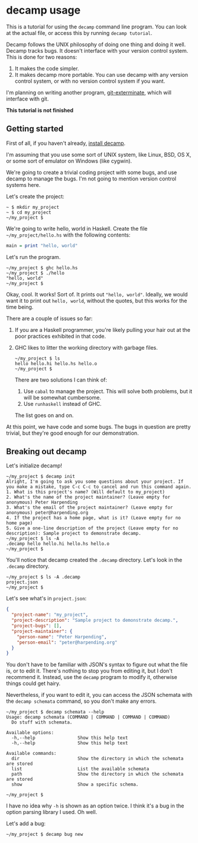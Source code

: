# decamp usage

This is a tutorial for using the `decamp` command line program. You can look at
the actual file, or access this by running `decamp tutorial`.

Decamp follows the UNIX philosophy of doing one thing and doing it well. Decamp
tracks bugs. It doesn't interface with your version control system. This is done
for two reasons:

1. It makes the code simpler.
2. It makes decamp more portable. You can use decamp with any version control
   system, or with no version control system if you want.

I'm planning on writing another program,
[git-exterminate](https://github.com/pharpend/git-exterminate), which will
interface with git.

**This tutorial is not finished**

## Getting started

First of all, if you haven't already,
[install decamp](https://github.com/pharpend/decamp#installation).

I'm assuming that you use some sort of UNIX system, like Linux, BSD, OS X, or
some sort of emulator on Windows (like cygwin).

We're going to create a trivial coding project with some bugs, and use decamp to
manage the bugs. I'm not going to mention version control systems here.

Let's create the project:

    ~ $ mkdir my_project
    ~ $ cd my_project
    ~/my_project $

We're going to write hello, world in Haskell. Create the file
`~/my_project/hello.hs` with the following contents:

```haskell
main = print "hello, world"
```

Let's run the program.

    ~/my_project $ ghc hello.hs
    ~/my_project $ ./hello
    "hello, world"
    ~/my_project $ 

Okay, cool. It works! Sort of. It prints out `"hello, world"`. Ideally, we would
want it to print out `hello, world`, without the quotes, but this works for the
time being.

There are a couple of issues so far:

1.  If you are a Haskell programmer, you're likely pulling your hair out at the
    poor practices exhibited in that code.

2.  GHC likes to litter the working directory with garbage files. 

        ~/my_project $ ls
        hello hello.hi hello.hs hello.o
        ~/my_project $ 

    There are two solutions I can think of:
    
    1.  Use `cabal` to manage the project. This will solve both problems, but it
        will be somewhat cumbersome.
    2.  Use `runhaskell` instead of GHC.

    The list goes on and on.

At this point, we have code and some bugs. The bugs in question are pretty
trivial, but they're good enough for our demonstration.

## Breaking out decamp

Let's initialize decamp!

    ~/my_project $ decamp init
    Alright, I'm going to ask you some questions about your project. If you make a mistake, type C-c C-c to cancel and run this command again.
    1. What is this project's name? (Will default to my_project) 
    2. What's the name of the project maintainer? (Leave empty for anonymous) Peter Harpending
    3. What's the email of the project maintainer? (Leave empty for anonymous) peter@harpending.org
    4. If the project has a home page, what is it? (Leave empty for no home page) 
    5. Give a one-line description of the project (Leave empty for no description): Sample project to demonstrate decamp.
    ~/my_project $ ls -A
    .decamp hello hello.hi hello.hs hello.o
    ~/my_project $

You'll notice that decamp created the `.decamp` directory. Let's look in the
`.decamp` directory.

    ~/my_project $ ls -A .decamp
    project.json
    ~/my_project $ 

Let's see what's in `project.json`:

```json
{
  "project-name": "my_project",
  "project-description": "Sample project to demonstrate decamp.",
  "project-bugs": [],
  "project-maintainer": {
    "person-name": "Peter Harpending",
    "person-email": "peter@harpending.org"
  }
}
```

You don't have to be familiar with JSON's syntax to figure out what the file
is, or to edit it. There's nothing to stop you from editing it, but I don't
recommend it. Instead, use the `decamp` program to modify it, otherwise things
could get hairy.

Nevertheless, if you want to edit it, you can access the JSON schemata with the
`decamp schemata` command, so you don't make any errors.

    ~/my_project $ decamp schemata --help
    Usage: decamp schemata (COMMAND | COMMAND | COMMAND | COMMAND)
      Do stuff with schemata.
    
    Available options:
      -h,--help                Show this help text
      -h,--help                Show this help text
    
    Available commands:
      dir                      Show the directory in which the schemata are stored
      list                     List the available schemata
      path                     Show the directory in which the schemata are stored
      show                     Show a specific schema.

    ~/my_project $ 

I have no idea why `-h` is shown as an option twice. I think it's a bug in the
option parsing library I used. Oh well.

Let's add a bug:

    ~/my_project $ decamp bug new
